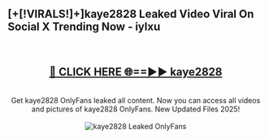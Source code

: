<h2>[+[!VIRALS!]+]kaye2828 Leaked Video Viral On Social X Trending Now - iylxu</h2>
<br>
<div align="center">
<h2><a href="https://libra.edu.pl?kaye2828" rel="nofollow">🔴 CLICK HERE 🌐==►► kaye2828</a></h2>
<br>
Get kaye2828 OnlyFans leaked all content. Now you can access all videos and pictures of kaye2828 OnlyFans. New Updated Files 2025!
<br>
<br>
<a href="https://libra.edu.pl?kaye2828" rel="nofollow" data-target="animated-image.originalLink"><img src="https://i.ibb.co.com/WyWwxjT/player-gif2.gif" alt="kaye2828 Leaked OnlyFans" style="max-width: 100%; display: inline-block;" data-target="animated-image.originalImage"></a>
</div>
<br>
